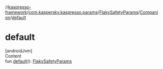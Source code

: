 //[kaspresso-framework](../../../index.md)/[com.kaspersky.kaspresso.params](../../index.md)/[FlakySafetyParams](../index.md)/[Companion](index.md)/[default](default.md)



# default  
[androidJvm]  
Content  
fun [default](default.md)(): [FlakySafetyParams](../index.md)  



